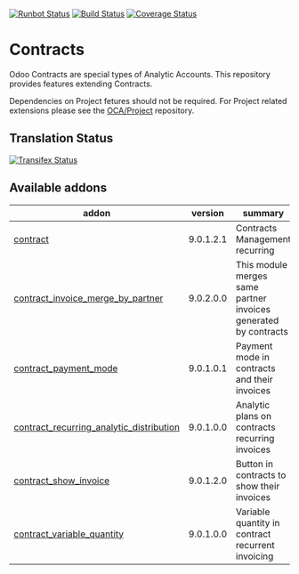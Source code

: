 [![Runbot Status](https://runbot.odoo-community.org/runbot/badge/flat/110/9.0.svg)](https://runbot.odoo-community.org/runbot/repo/github-com-oca-contract-110)
[![Build Status](https://travis-ci.org/OCA/contract.svg?branch=9.0)](https://travis-ci.org/OCA/contract)
[![Coverage Status](https://coveralls.io/repos/OCA/contract/badge.svg?branch=9.0)](https://coveralls.io/r/OCA/contract?branch=9.0)

# Contracts

Odoo Contracts are special types of Analytic Accounts.
This repository provides features extending Contracts.

Dependencies on Project fetures should not be required.
For Project related extensions please see the
[OCA/Project](https://github.com/OCA/project) repository.


## Translation Status
[![Transifex Status](https://www.transifex.com/projects/p/OCA-contract-9-0/chart/image_png)](https://www.transifex.com/projects/p/OCA-contract-9-0)

[//]: # (addons)

Available addons
----------------
addon | version | summary
--- | --- | ---
[contract](contract/) | 9.0.1.2.1 | Contracts Management recurring
[contract_invoice_merge_by_partner](contract_invoice_merge_by_partner/) | 9.0.2.0.0 | This module merges same partner invoices generated by contracts
[contract_payment_mode](contract_payment_mode/) | 9.0.1.0.1 | Payment mode in contracts and their invoices
[contract_recurring_analytic_distribution](contract_recurring_analytic_distribution/) | 9.0.1.0.0 | Analytic plans on contracts recurring invoices
[contract_show_invoice](contract_show_invoice/) | 9.0.1.2.0 | Button in contracts to show their invoices
[contract_variable_quantity](contract_variable_quantity/) | 9.0.1.0.0 | Variable quantity in contract recurrent invoicing

[//]: # (end addons)
